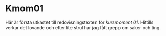 Kmom01
===============================

Här är första utkastet till redovisningstexten för *kursmoment 01*. Hittills verkar det lovande och efter lite strul har jag fått grepp om saker och ting.
